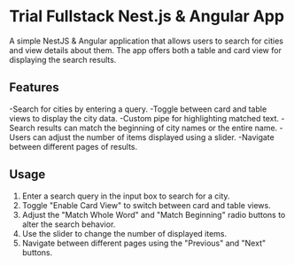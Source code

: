# Trial Fullstack Nest.js & Angular App

A simple NestJS & Angular application that allows users to search for cities and view details about them. The app offers both a table and card view for displaying the search results.

## Features

-Search for cities by entering a query.
-Toggle between card and table views to display the city data.
-Custom pipe for highlighting matched text.
-Search results can match the beginning of city names or the entire name.
-Users can adjust the number of items displayed using a slider.
-Navigate between different pages of results.

## Usage

1. Enter a search query in the input box to search for a city.
2. Toggle "Enable Card View" to switch between card and table views.
3. Adjust the "Match Whole Word" and "Match Beginning" radio buttons to alter the search behavior.
4. Use the slider to change the number of displayed items.
5. Navigate between different pages using the "Previous" and "Next" buttons.

